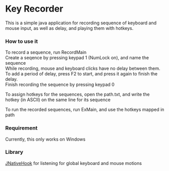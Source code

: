 # Key Recorder

This is a simple java application for recording sequence of keyboard and mouse input, as well as delay, and playing them with hotkeys.

### How to use it

To record a sequence, run RecordMain  
Create a seqence by pressing keypad 1 (NumLock on), and name the sequence  
While recording, mouse and keyboard clicks have no delay between them. To add a period of delay, press F2 to start, and press it again to finish the delay.   
Finish recording the sequence by pressing keypad 0

To assign hotkeys for the sequences, open the path.txt, and write the hotkey (in ASCII) on the same line for its sequence


To run the recorded sequences, run ExMain, and use the hotkeys mapped in path


### Requirement

Currently, this only works on Windows

### Library

[JNativeHook](https://code.google.com/p/jnativehook/) for listening for global keyboard and mouse motions


